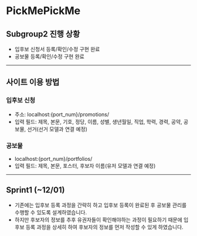 # PickMePickMe
## Subgroup2 진행 상황
- 입후보 신청서 등록/확인/수정 구현 완료 
- 공보물 등록/확인/수정 구현 완료
---
## 사이트 이용 방법
### 입후보 신청
- 주소: localhost:{port_num}/promotions/  
- 입력 필드: 제목, 본문, 기호, 정당, 이름, 성별, 생년월일, 직업, 학력, 경력, 공약, 공보물, 선거(선거 모델과 연결 예정)

### 공보물
- localhost:{port_num}/portfolios/  
- 입력 필드: 제목, 본문, 포스터, 후보자 이름(유저 모델과 연결 예정)
---

## Sprint1 (~12/01)
- 기존에는 입후보 등록 과정을 간략히 하고 입후보 등록이 완료된 후 공보물 관리를 수행할 수 있도록 설계하였습니다.
- 하지만 후보자의 정보를 추후 유권자들이 확인해야하는 과정이 필요하기 때문에 입후보 등록 과정을 상세히 하여 후보자의 정보를 먼저 작성할 수 있게 하였습니다.

